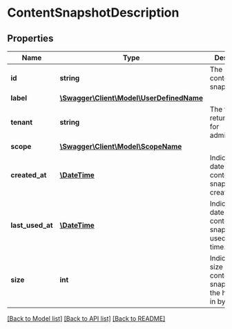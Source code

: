# ContentSnapshotDescription

## Properties
Name | Type | Description | Notes
------------ | ------------- | ------------- | -------------
**id** | **string** | The ID of the content snapshot. | [optional] 
**label** | [**\Swagger\Client\Model\UserDefinedName**](UserDefinedName.md) |  | [optional] 
**tenant** | **string** | The tenant is returned only for administrators. | [optional] 
**scope** | [**\Swagger\Client\Model\ScopeName**](ScopeName.md) |  | [optional] 
**created_at** | [**\DateTime**](\DateTime.md) | Indicates the date the content snapshot was created. | [optional] 
**last_used_at** | [**\DateTime**](\DateTime.md) | Indicates the date the content snapshot was used the last time. | [optional] 
**size** | **int** | Indicates the size of the content snapshot on the hard drive in bytes. | [optional] 

[[Back to Model list]](../../README.md#documentation-for-models) [[Back to API list]](../../README.md#documentation-for-api-endpoints) [[Back to README]](../../README.md)

